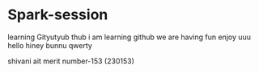 # Spark-session
learning Gityutyub thub
i am learning github
we are having fun 
enjoy uuu
hello hiney bunnu
qwerty

shivani ait merit number-153
(230153)

